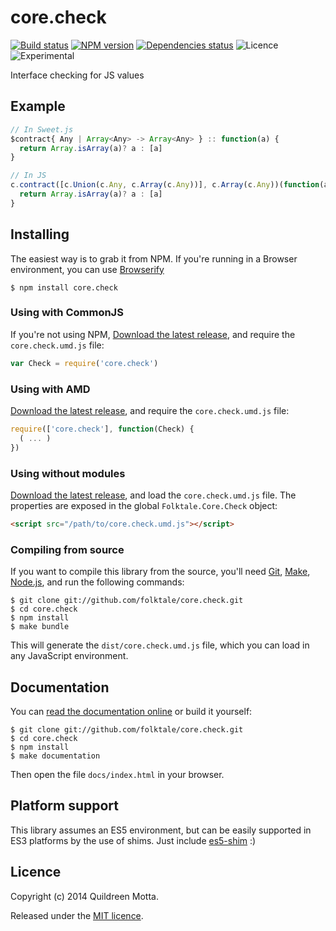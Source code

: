 core.check
==========

[![Build status](https://img.shields.io/travis/folktale/core.check/master.svg?style=flat)](https://travis-ci.org/folktale/core.check)
[![NPM version](https://img.shields.io/npm/v/core.check.svg?style=flat)](https://npmjs.org/package/core.check)
[![Dependencies status](https://img.shields.io/david/folktale/core.check.svg?style=flat)](https://david-dm.org/folktale/core.check)
![Licence](https://img.shields.io/npm/l/core.check.svg?style=flat&label=licence)
![Experimental](https://img.shields.io/badge/stability-experimental-orange.svg?style=flat)


Interface checking for JS values


## Example

```js
// In Sweet.js
$contract{ Any | Array<Any> -> Array<Any> } :: function(a) {
  return Array.isArray(a)? a : [a]
}

// In JS
c.contract([c.Union(c.Any, c.Array(c.Any))], c.Array(c.Any))(function(a) {
  return Array.isArray(a)? a : [a]
}
```


## Installing

The easiest way is to grab it from NPM. If you're running in a Browser
environment, you can use [Browserify][]

    $ npm install core.check


### Using with CommonJS

If you're not using NPM, [Download the latest release][release], and require
the `core.check.umd.js` file:

```js
var Check = require('core.check')
```


### Using with AMD

[Download the latest release][release], and require the `core.check.umd.js`
file:

```js
require(['core.check'], function(Check) {
  ( ... )
})
```


### Using without modules

[Download the latest release][release], and load the `core.check.umd.js`
file. The properties are exposed in the global `Folktale.Core.Check` object:

```html
<script src="/path/to/core.check.umd.js"></script>
```


### Compiling from source

If you want to compile this library from the source, you'll need [Git][],
[Make][], [Node.js][], and run the following commands:

    $ git clone git://github.com/folktale/core.check.git
    $ cd core.check
    $ npm install
    $ make bundle
    
This will generate the `dist/core.check.umd.js` file, which you can load in
any JavaScript environment.

    
## Documentation

You can [read the documentation online][docs] or build it yourself:

    $ git clone git://github.com/folktale/core.check.git
    $ cd core.check
    $ npm install
    $ make documentation

Then open the file `docs/index.html` in your browser.


## Platform support

This library assumes an ES5 environment, but can be easily supported in ES3
platforms by the use of shims. Just include [es5-shim][] :)


## Licence

Copyright (c) 2014 Quildreen Motta.

Released under the [MIT licence](https://github.com/folktale/core.check/blob/master/LICENCE).

<!-- links -->
[Fantasy Land]: https://github.com/fantasyland/fantasy-land
[Browserify]: http://browserify.org/
[Git]: http://git-scm.com/
[Make]: http://www.gnu.org/software/make/
[Node.js]: http://nodejs.org/
[es5-shim]: https://github.com/kriskowal/es5-shim
[docs]: http://folktale.github.io/core.check
<!-- [release: https://github.com/folktale/core.check/releases/download/v$VERSION/core.check-$VERSION.tar.gz] -->
[release]: https://github.com/folktale/core.check/releases/download/v0.1.1/core.check-0.1.1.tar.gz
<!-- [/release] -->
